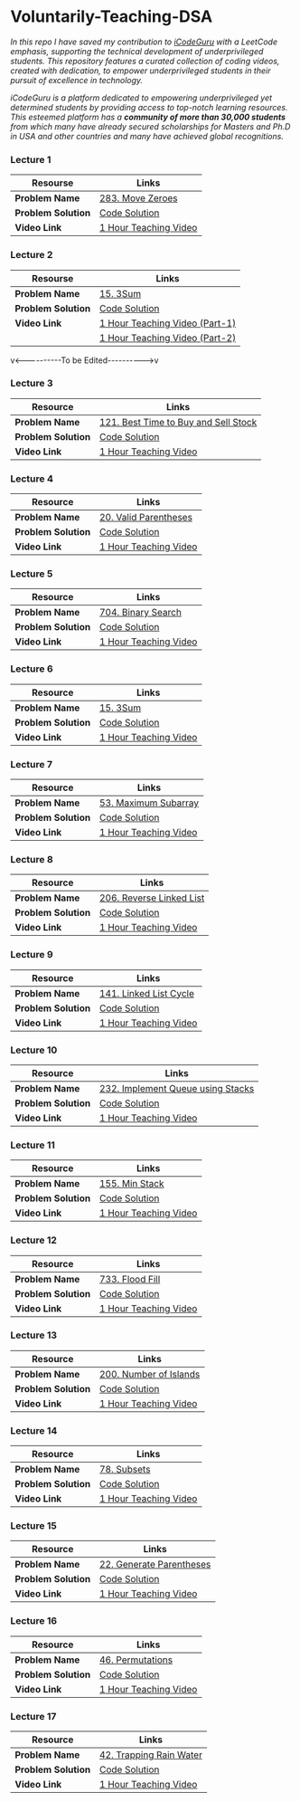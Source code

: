# Voluntarily-Teaching-DSA

_In this repo I have saved my contribution to [iCodeGuru](https://icode.guru/)  with a LeetCode emphasis, supporting the technical development of underprivileged students. This repository features a curated collection of coding videos, created with dedication, to empower underprivileged students in their pursuit of excellence in technology._

_iCodeGuru is a platform dedicated to empowering underprivileged yet determined students by providing access to top-notch learning resources. This esteemed platform has a **community of more than 30,000 students** from which many have already secured scholarships for Masters and Ph.D in USA and other countries and many have achieved global recognitions._

### Lecture 1

| **Resourse**                        | **Links**                                                                                       |
|-------------------------------------|---------------------------------------------------------------------------------------------------|
| **Problem Name**    | [283. Move Zeroes](https://leetcode.com/problems/move-zeroes/)                                       |
| **Problem Solution** | [Code Solution](https://github.com/your-repo/solutions/two-sum)                                   |
| **Video Link**| [1 Hour Teaching Video](https://fb.watch/xhIlvWVEg4/)     
 
### Lecture 2  

| **Resourse**                        | **Links**                                                                                       |  
|-------------------------------------|---------------------------------------------------------------------------------------------------|  
| **Problem Name**    | [15. 3Sum](https://leetcode.com/problems/3sum/description/)                                                 |  
| **Problem Solution** | [Code Solution](https://github.com/your-repo/solutions/two-sum)                                    |  
| **Video Link**       | [1 Hour Teaching Video (Part-1)](https://www.facebook.com/share/v/wLmDD3n4tRqxRXo6/?mibextid=oFDknk)                                                  |  
|        | [1 Hour Teaching Video (Part-2)](https://www.facebook.com/share/v/mWVT2CRthTodDciU/?mibextid=oFDknk)                                                  |  

v<----------To be Edited---------->v

### Lecture 3

| **Resource**         | **Links**                                                                                       |
|-----------------------|-------------------------------------------------------------------------------------------------|
| **Problem Name**      | [121. Best Time to Buy and Sell Stock](https://leetcode.com/problems/best-time-to-buy-and-sell-stock/) |
| **Problem Solution**  | [Code Solution](https://github.com/your-repo/solutions/buy-sell-stock)                         |
| **Video Link**        | [1 Hour Teaching Video](https://fb.watch/xhIlvWVEg4/)                                              |

### Lecture 4

| **Resource**         | **Links**                                                                                       |
|-----------------------|-------------------------------------------------------------------------------------------------|
| **Problem Name**      | [20. Valid Parentheses](https://leetcode.com/problems/valid-parentheses/)                      |
| **Problem Solution**  | [Code Solution](https://github.com/your-repo/solutions/valid-parentheses)                      |
| **Video Link**        | [1 Hour Teaching Video](https://fb.watch/xhIlvWVEg4/)                                              |

### Lecture 5

| **Resource**         | **Links**                                                                                       |
|-----------------------|-------------------------------------------------------------------------------------------------|
| **Problem Name**      | [704. Binary Search](https://leetcode.com/problems/binary-search/)                             |
| **Problem Solution**  | [Code Solution](https://github.com/your-repo/solutions/binary-search)                          |
| **Video Link**        | [1 Hour Teaching Video](https://fb.watch/xhIlvWVEg4/)                                              |

### Lecture 6

| **Resource**         | **Links**                                                                                       |
|-----------------------|-------------------------------------------------------------------------------------------------|
| **Problem Name**      | [15. 3Sum](https://leetcode.com/problems/3sum/)                                                |
| **Problem Solution**  | [Code Solution](https://github.com/your-repo/solutions/3sum)                                   |
| **Video Link**        | [1 Hour Teaching Video](https://fb.watch/xhIlvWVEg4/)                                              |

### Lecture 7

| **Resource**         | **Links**                                                                                       |
|-----------------------|-------------------------------------------------------------------------------------------------|
| **Problem Name**      | [53. Maximum Subarray](https://leetcode.com/problems/maximum-subarray/)                        |
| **Problem Solution**  | [Code Solution](https://github.com/your-repo/solutions/maximum-subarray)                       |
| **Video Link**        | [1 Hour Teaching Video](https://fb.watch/xhIlvWVEg4/)                                              |

### Lecture 8

| **Resource**         | **Links**                                                                                       |
|-----------------------|-------------------------------------------------------------------------------------------------|
| **Problem Name**      | [206. Reverse Linked List](https://leetcode.com/problems/reverse-linked-list/)                 |
| **Problem Solution**  | [Code Solution](https://github.com/your-repo/solutions/reverse-linked-list)                    |
| **Video Link**        | [1 Hour Teaching Video](https://fb.watch/xhIlvWVEg4/)                                              |

### Lecture 9

| **Resource**         | **Links**                                                                                       |
|-----------------------|-------------------------------------------------------------------------------------------------|
| **Problem Name**      | [141. Linked List Cycle](https://leetcode.com/problems/linked-list-cycle/)                     |
| **Problem Solution**  | [Code Solution](https://github.com/your-repo/solutions/linked-list-cycle)                     |
| **Video Link**        | [1 Hour Teaching Video](https://fb.watch/xhIlvWVEg4/)                                              |

### Lecture 10

| **Resource**         | **Links**                                                                                       |
|-----------------------|-------------------------------------------------------------------------------------------------|
| **Problem Name**      | [232. Implement Queue using Stacks](https://leetcode.com/problems/implement-queue-using-stacks/)|
| **Problem Solution**  | [Code Solution](https://github.com/your-repo/solutions/queue-using-stacks)                     |
| **Video Link**        | [1 Hour Teaching Video](https://fb.watch/xhIlvWVEg4/)                                              |

### Lecture 11

| **Resource**         | **Links**                                                                                       |
|-----------------------|-------------------------------------------------------------------------------------------------|
| **Problem Name**      | [155. Min Stack](https://leetcode.com/problems/min-stack/)                                     |
| **Problem Solution**  | [Code Solution](https://github.com/your-repo/solutions/min-stack)                              |
| **Video Link**        | [1 Hour Teaching Video](https://fb.watch/xhIlvWVEg4/)                                              |

### Lecture 12

| **Resource**         | **Links**                                                                                       |
|-----------------------|-------------------------------------------------------------------------------------------------|
| **Problem Name**      | [733. Flood Fill](https://leetcode.com/problems/flood-fill/)                                   |
| **Problem Solution**  | [Code Solution](https://github.com/your-repo/solutions/flood-fill)                             |
| **Video Link**        | [1 Hour Teaching Video](https://fb.watch/xhIlvWVEg4/)                                              |

### Lecture 13

| **Resource**         | **Links**                                                                                       |
|-----------------------|-------------------------------------------------------------------------------------------------|
| **Problem Name**      | [200. Number of Islands](https://leetcode.com/problems/number-of-islands/)                     |
| **Problem Solution**  | [Code Solution](https://github.com/your-repo/solutions/number-of-islands)                      |
| **Video Link**        | [1 Hour Teaching Video](https://fb.watch/xhIlvWVEg4/)                                              |

### Lecture 14

| **Resource**         | **Links**                                                                                       |
|-----------------------|-------------------------------------------------------------------------------------------------|
| **Problem Name**      | [78. Subsets](https://leetcode.com/problems/subsets/)                                          |
| **Problem Solution**  | [Code Solution](https://github.com/your-repo/solutions/subsets)                                |
| **Video Link**        | [1 Hour Teaching Video](https://fb.watch/xhIlvWVEg4/)                                              |

### Lecture 15

| **Resource**         | **Links**                                                                                       |
|-----------------------|-------------------------------------------------------------------------------------------------|
| **Problem Name**      | [22. Generate Parentheses](https://leetcode.com/problems/generate-parentheses/)                |
| **Problem Solution**  | [Code Solution](https://github.com/your-repo/solutions/generate-parentheses)                   |
| **Video Link**        | [1 Hour Teaching Video](https://fb.watch/xhIlvWVEg4/)                                              |

### Lecture 16

| **Resource**         | **Links**                                                                                       |
|-----------------------|-------------------------------------------------------------------------------------------------|
| **Problem Name**      | [46. Permutations](https://leetcode.com/problems/permutations/)                                |
| **Problem Solution**  | [Code Solution](https://github.com/your-repo/solutions/permutations)                           |
| **Video Link**        | [1 Hour Teaching Video](https://fb.watch/xhIlvWVEg4/)                                              |

### Lecture 17

| **Resource**         | **Links**                                                                                       |
|-----------------------|-------------------------------------------------------------------------------------------------|
| **Problem Name**      | [42. Trapping Rain Water](https://leetcode.com/problems/trapping-rain-water/)                  |
| **Problem Solution**  | [Code Solution](https://github.com/your-repo/solutions/trapping-rain-water)                    |
| **Video Link**        | [1 Hour Teaching Video](https://fb.watch/xhIlvWVEg4/)                                              |



